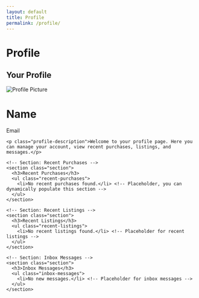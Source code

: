 ```yaml
---
layout: default
title: Profile
permalink: /profile/
---
```


# Profile

<link rel="stylesheet" href="{{ site.baseurl }}/assets/css/profile.css">

<main>
  <div class="profile-container">
    <h2>Your Profile</h2>
    <div class="profile">
      <img id="profilePicture" src="default-avatar.png" alt="Profile Picture" class="profile-picture" />
      <h1 id="profileName">Name</h1>
      <p id="profileEmail">Email</p>
    </div>

    <p class="profile-description">Welcome to your profile page. Here you can manage your account, view recent purchases, listings, and messages.</p>

    <!-- Section: Recent Purchases -->
    <section class="section">
      <h3>Recent Purchases</h3>
      <ul class="recent-purchases">
        <li>No recent purchases found.</li> <!-- Placeholder, you can dynamically populate this section -->
      </ul>
    </section>

    <!-- Section: Recent Listings -->
    <section class="section">
      <h3>Recent Listings</h3>
      <ul class="recent-listings">
        <li>No recent listings found.</li> <!-- Placeholder for recent listings -->
      </ul>
    </section>

    <!-- Section: Inbox Messages -->
    <section class="section">
      <h3>Inbox Messages</h3>
      <ul class="inbox-messages">
        <li>No new messages.</li> <!-- Placeholder for inbox messages -->
      </ul>
    </section>
  </div>
</main>

<script>
  // Existing placeholder logic for fetching recent purchases, listings, and messages
  function loadRecentItems() {
    const purchases = [
      'Item 1: Awesome Product',
      'Item 2: Cool Gadget',
      'Item 3: Amazing Accessory'
    ];

    const listings = [
      'Listing 1: Product for Sale',
      'Listing 2: Another Cool Item',
      'Listing 3: Vintage Collection'
    ];

    const messages = [
      'Message 1: You have a new offer!',
      'Message 2: Seller responded to your inquiry',
      'Message 3: You have a new comment on your listing'
    ];

    const purchaseList = document.querySelector('.recent-purchases');
    purchases.forEach(purchase => {
      const li = document.createElement('li');
      li.textContent = purchase;
      purchaseList.appendChild(li);
    });

    const listingList = document.querySelector('.recent-listings');
    listings.forEach(listing => {
      const li = document.createElement('li');
      li.textContent = listing;
      listingList.appendChild(li);
    });

    const messageList = document.querySelector('.inbox-messages');
    messages.forEach(message => {
      const li = document.createElement('li');
      li.textContent = message;
      messageList.appendChild(li);
    });
  }

  window.onload = loadRecentItems;  // Call the function to load recent items
</script>


<script>
  async function getRecentPurchases(accountNumber) {
  try {
    const response = await fetch("    k;k;k" + accountNumber);
    const data = await response.json();

    if (data && data.length > 0) {
      displayRecentPurchases(data);
    } else {
      console.log("No recent purchases found.");
      displayMessage("No recent purchases found.", "info");
    }
  } catch (error) {
    console.error("Error fetching recent purchases:", error);
    displayMessage("Error fetching recent purchases. Please try again later.", "error");
  }
}

function displayRecentPurchases(purchases) {
  const purchaseContainer = document.getElementById("purchaseDetails");
  
  if (!purchaseContainer) return;

  // Clear existing content
  purchaseContainer.innerHTML = '';

  purchases.forEach(purchase => {
    const purchaseDiv = document.createElement("div");
    purchaseDiv.classList.add("purchase-item");

    purchaseDiv.innerHTML = `
      <h3>Order ID: ${purchase.OrderID}</h3>
      <p><strong>Account Number:</strong> ${purchase['Account Number']}</p>
      <p><strong>Billing Address:</strong> ${purchase['Billing Street']}, ${purchase['Billing City']}, ${purchase['Billing State']} ${purchase['Billing Postal']}, ${purchase['Billing Country']}</p>
      <p><strong>Shipping Address:</strong> ${purchase['Shipping Street']}, ${purchase['Shipping City']}, ${purchase['Shipping State']} ${purchase['Shipping Postal']}, ${purchase['Shipping Country']}</p>
      <p><strong>Item:</strong> ${purchase['Item Name']}</p>
      <p><strong>Quantity:</strong> ${purchase['Item Quantity']}</p>
      <p><strong>Price:</strong> ${purchase['Item Price']}</p>
      <p><strong>Total Amount:</strong> ${purchase['Total Amount']}</p>
    `;

    purchaseContainer.appendChild(purchaseDiv);
  });
}

function updateProfilePage(userInfo) {
  // Update profile page with Google account info
  document.getElementById("profileName").textContent = userInfo.name || 'Name';
  document.getElementById("profileEmail").textContent = userInfo.email || 'Email';
  document.getElementById("profilePicture").src = userInfo.picture || 'default-avatar.png';
  
  // Get recent purchases based on account number from the user's Google Sheets data
  const accountNumber = userInfo.email;  // Or any other identifier you are using
  getRecentPurchases(accountNumber);
}
</script>
